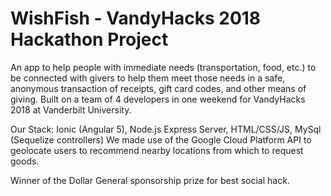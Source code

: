 #  WishFish - VandyHacks 2018 Hackathon Project

An app to help people with immediate needs (transportation, food, etc.) to be connected with givers to help them
meet those needs in a safe, anonymous transaction of receipts, gift card codes, and other means of giving. Built on a team of 4 developers in one weekend for VandyHacks 2018 at Vanderbilt University.

Our Stack: Ionic (Angular 5), Node.js Express Server, HTML/CSS/JS, MySql (Sequelize controllers)
We made use of the Google Cloud Platform API to geolocate users to recommend nearby locations from which to request goods.

Winner of the Dollar General sponsorship prize for best social hack.
